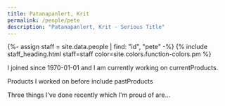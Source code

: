 ```yaml
---
title: Patanapanlert, Krit
permalink: /people/pete
description: "Patanapanlert, Krit - Serious Title"
---
```


{%- assign staff = site.data.people | find: "id", "pete" -%}
{% include staff_heading.html staff=staff color=site.colors.function-colors.pm %}

<p>I joined since 1970-01-01 and I am currently working on currentProducts.</p>

<p>Products I worked on before include pastProducts</p>

<p>Three things I've done recently which I'm proud of are...</p>

